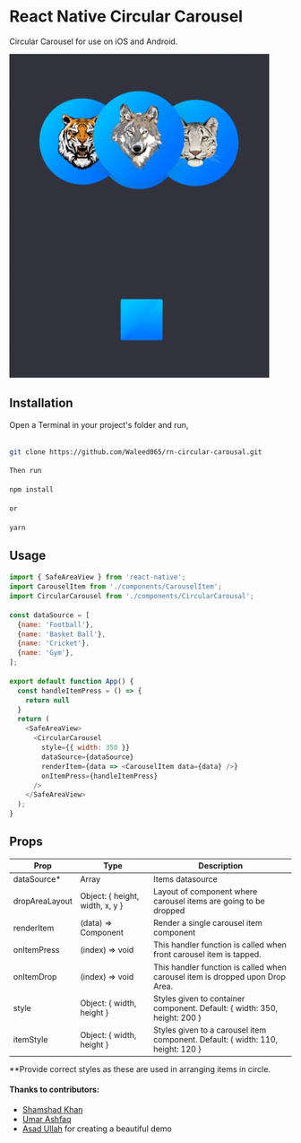 # React Native Circular Carousel

Circular Carousel for use on iOS and Android.

![Demo](./demo.gif)

## Installation

Open a Terminal in your project's folder and run,

```sh

git clone https://github.com/Waleed065/rn-circular-carousal.git

Then run

npm install

or

yarn
```

## Usage

```js
import { SafeAreaView } from 'react-native';
import CarouselItem from './components/CarouselItem';
import CircularCarousel from './components/CircularCarousal';

const dataSource = [
  {name: 'Football'},
  {name: 'Basket Ball'},
  {name: 'Cricket'},
  {name: 'Gym'},
];

export default function App() {
  const handleItemPress = () => {
    return null
  }
  return (
    <SafeAreaView>
      <CircularCarousel
        style={{ width: 350 }}
        dataSource={dataSource}
        renderItem={data => <CarouselItem data={data} />}
        onItemPress={handleItemPress}
      />
    </SafeAreaView>
  );
}

```

## Props

| Prop           | Type                            | Description                                                                     |
| -------------- | ------------------------------- | ------------------------------------------------------------------------------- |
| dataSource\*   | Array                           | Items datasource                                                                |
| dropAreaLayout | Object: { height, width, x, y } | Layout of component where carousel items are going to be dropped                |
| renderItem     | (data) => Component             | Render a single carousel item component                                         |
| onItemPress    | (index) => void                 | This handler function is called when front carousel item is tapped.             |
| onItemDrop     | (index) => void                 | This handler function is called when carousel item is dropped upon Drop Area.   |
| style          | Object: { width, height }       | Styles given to container component. Default: { width: 350, height: 200 }       |
| itemStyle      | Object: { width, height }       | Styles given to a carousel item component. Default: { width: 110, height: 120 } |

\*\*Provide correct styles as these are used in arranging items in circle.

#### Thanks to contributors:

- [Shamshad Khan](https://github.com/khanshamshad32)
- [Umar Ashfaq](https://github.com/umarashfaq)
- [Asad Ullah](https://github.com/asadUllah58) for creating a beautiful demo

